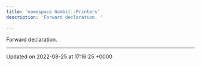 ```yaml
---
title: 'namespace Gambit::Printers'
description: 'Forward declaration. '

---
```







Forward declaration. 






-------------------------------

Updated on 2022-08-25 at 17:16:25 +0000